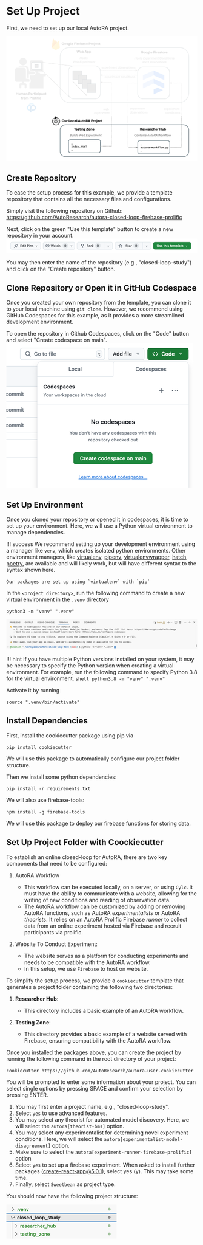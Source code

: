 # Set Up Project

First, we need to set up our local AutoRA project.

![Setup](img/system_project.png)

## Create Repository
To ease the setup process for this example, we provide a template repository that contains all the necessary files and configurations. 

Simply visit the following repository on Github: https://github.com/AutoResearch/autora-closed-loop-firebase-prolific

Next, click on the green "Use this template" button to create a new repository in your account.
![use_template.png](img/use_template.png)

You may then enter the name of the repository (e.g., "closed-loop-study") and click on the "Create repository" button.

## Clone Repository or Open it in GitHub Codespace

Once you created your own repository from the template, you can clone it to your local machine using ``git clone``. However, we recommend using GitHub Codespaces for this example, as it provides a more streamlined development environment.

To open the repository in Github Codespaces, click on the "Code" button and select "Create codespace on main".
![img.png](img/open_codespace.png)

## Set Up Environment

Once you cloned your repository or opened it in codespaces, it is time to set up your environment. Here, we will use a Python virtual environment to manage dependencies.

!!! success
    We recommend setting up your development environment using a manager like `venv`, which creates isolated python 
    environments. Other environment managers, like 
    [virtualenv](https://virtualenv.pypa.io/en/latest/),
    [pipenv](https://pipenv.pypa.io/en/latest/),
    [virtualenvwrapper](https://virtualenvwrapper.readthedocs.io/en/latest/), 
    [hatch](https://hatch.pypa.io/latest/), 
    [poetry](https://python-poetry.org), 
    are available and will likely work, but will have different syntax to the syntax shown here. 

    Our packages are set up using `virtualenv` with `pip`  

In the `<project directory>`, run the following command to create a new virtual environment in the `.venv` directory

```shell
python3 -m "venv" ".venv" 
```
![venv.png](img/venv.png)

!!! hint
    If you have multiple Python versions installed on your system, it may be necessary to specify the Python version when creating a virtual environment. For example, run the following command to specify Python 3.8 for the virtual environment. 
    ```shell
    python3.8 -m "venv" ".venv" 
    ```

Activate it by running
```shell
source ".venv/bin/activate"
```

## Install Dependencies

First, install the cookiecutter package using pip via

```shell
pip install cookiecutter
```

We will use this package to automatically configure our project folder structure. 

Then we install some python dependencies:
```shell
pip install -r requirements.txt
```

We  will also use firebase-tools:
```shell
npm install -g firebase-tools
```

We will use this package to deploy our firebase functions for storing data.

## Set Up Project Folder with Coockiecutter

To establish an online closed-loop for AutoRA, there are two key components that need to be configured:

1. AutoRA Workflow
    - This workflow can be executed locally, on a server, or using `Cylc`. It must have the ability to communicate with a website, allowing for the writing of new conditions and reading of observation data.
    - The AutoRA workflow can be customized by adding or removing AutoRA functions, such as AutoRA *experimentalists* or AutoRA *theorists*. It relies on an AutoRA Prolific Firebase *runner* to collect data from an online experiment hosted via Firebase and recruit participants via prolific.

2. Website To Conduct Experiment:
    - The website serves as a platform for conducting experiments and needs to be compatible with the AutoRA workflow.
    - In this setup, we use `Firebase` to host on website.

To simplify the setup process, we provide a `cookiecutter` template that generates a project folder containing the following two directories:

1. **Researcher Hub**:
    - This directory includes a basic example of an AutoRA workflow.

2. **Testing Zone**:
    - This directory provides a basic example of a website served with Firebase, ensuring compatibility with the AutoRA workflow.

Once you installed the packages above, you can create the project by running the following command in the root directory of your project:

```shell
cookiecutter https://github.com/AutoResearch/autora-user-cookiecutter
```

You will be prompted to enter some information about your project. You can select single options by pressing SPACE and confirm your selection by pressing ENTER.

1. You may first enter a project name, e.g., "closed-loop-study".
2. Select ``yes`` to use advanced features.
3. You may select any theorist for automated model discovery. Here, we will select the ``autora[theorist-bms]`` option.
4. You may select any experimentalist for determining novel experiment conditions. Here, we will select the ``autora[experimentalist-model-disagreement]`` option.
5. Make sure to select the ``autora[experiment-runner-firebase-prolific]`` option
6. Select ``yes`` to set up a firebase experiment. When asked to install further packages (create-react-app@5.0.1), select yes (y). This may take some time.
7. Finally, select ``Sweetbean`` as project type.

You should now have the following project structure:

![project_structure.png](img/project_structure.png)


